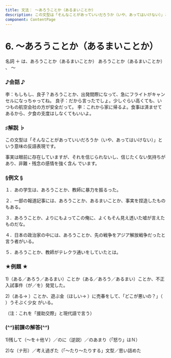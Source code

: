 ```yaml
---
title: 文法： ～あろうことか（あるまいことか）
description: この文型は「そんなことがあっていいだろうか（いや、あってはいけない）」という意味の反語表現です。事実は眼前に存在していますが、それを信じられないし、信じたくない気持ちがあり、非難・残念の感情を強く含ん でいます。
component: ContentPage
---
```



# 6. ～あろうことか（あるまいことか）
名詞 ＋ は、あろうことか（あるまいことか） あろうことか（あるまいことか） 、 ～

### ♪会話 ♪
李：もしもし、良子？あろうことか、出発間際になって、急にフライトがキャンセルになっちゃってね。 
良子：だから言ったでしょ。少しぐらい高くても、いつもの航空会社の方が安全だって。
李：これから家に帰るよ。食事は済ませてあるから、夕食の支度はしなくてもいいよ。

### ♯解説 ♭
この文型は「そんなことがあっていいだろうか（いや、あってはいけない）」という意味の反語表現です。

事実は眼前に存在していますが、それを信じられないし、信じたくない気持ちがあり、非難・残念の感情を強く含ん でいます。

### §例文 §
１．あの学生は、あろうことか、教師に暴力を振るった。 

２．一部の報道記事には、あろうことか、あるまいことか、事実を捏造したものもある。 

３．あろうことか、よりにもよってこの俺に、よくもそん見え透いた嘘が言えたものだな。 

４．日本の政治家の中には、あろうことか、先の戦争をアジア解放戦争だったと言う者がいる。 

５．あろうことか、教師がテレクラ通いをしていたとは。 


### ★例題 ★
1)（ある／あろう／あるまい）ことか（ある／あろう／あるまい）ことか、不正入試事件（が／を）発覚した。

2)（ある→ ）ことか、遊ぶ金（ほしい→ ）に売春をして、「どこが悪いの？」（ ）うそぶく少女
がいる。 

（注：これを「援助交際」と現代語で言う）  

### (^^)前課の解答(^^)
1)残して（～を＋他Ｖ）／のに（逆説）／のあまり（「怒り」はＮ）

2)な（ナ形）／考え過ぎた（「～たり～たりする」文型／思い詰めた
